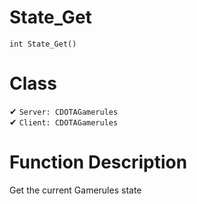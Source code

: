 # State_Get
```
int State_Get()
```
# Class
✔ `Server: CDOTAGamerules`  
✔ `Client: CDOTAGamerules`  

# Function Description
Get the current Gamerules state
